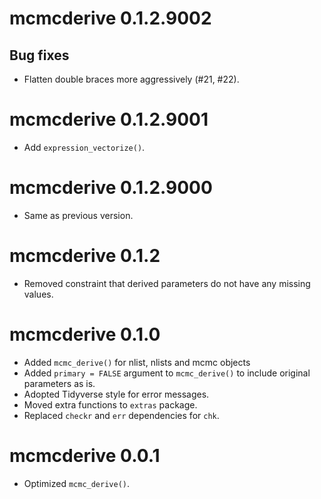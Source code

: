 <!-- NEWS.md is maintained by https://fledge.cynkra.com, contributors should not edit this file -->

# mcmcderive 0.1.2.9002

## Bug fixes

- Flatten double braces more aggressively (#21, #22).


# mcmcderive 0.1.2.9001

- Add `expression_vectorize()`.


# mcmcderive 0.1.2.9000

- Same as previous version.


# mcmcderive 0.1.2

- Removed constraint that derived parameters do not have any missing values.

# mcmcderive 0.1.0

- Added `mcmc_derive()` for nlist, nlists and mcmc objects
- Added `primary = FALSE` argument to `mcmc_derive()` to include original parameters as is.
- Adopted Tidyverse style for error messages.
- Moved extra functions to `extras` package.
- Replaced `checkr` and `err` dependencies for `chk`.

# mcmcderive 0.0.1

- Optimized `mcmc_derive()`.
